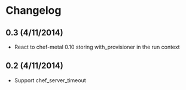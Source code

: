 # Changelog

## 0.3 (4/11/2014)

- React to chef-metal 0.10 storing with_provisioner in the run context

## 0.2 (4/11/2014)

- Support chef_server_timeout
